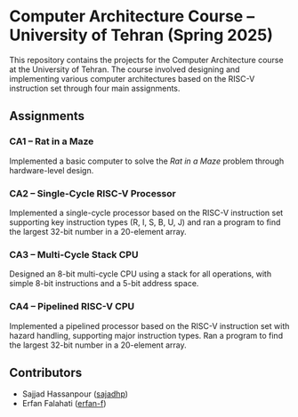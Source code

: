 # Computer Architecture Course – University of Tehran (Spring 2025)

This repository contains the projects for the Computer Architecture course at the University of Tehran. The course involved designing and implementing various computer architectures based on the RISC-V instruction set through four main assignments.

## Assignments

### CA1 – Rat in a Maze  
Implemented a basic computer to solve the *Rat in a Maze* problem through hardware-level design.

### CA2 – Single-Cycle RISC-V Processor  
Implemented a single-cycle processor based on the RISC-V instruction set supporting key instruction types (R, I, S, B, U, J) and ran a program to find the largest 32-bit number in a 20-element array.

### CA3 – Multi-Cycle Stack CPU  
Designed an 8-bit multi-cycle CPU using a stack for all operations, with simple 8-bit instructions and a 5-bit address space.

### CA4 – Pipelined RISC-V CPU  
Implemented a pipelined processor based on the RISC-V instruction set with hazard handling, supporting major instruction types. Ran a program to find the largest 32-bit number in a 20-element array.

## Contributors

- Sajjad Hassanpour ([sajadhp](https://github.com/sajadhp1383))  
- Erfan Falahati ([erfan-f](https://github.com/erfan-f))
